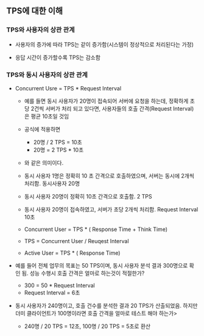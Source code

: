 ## TPS에 대한 이해
### TPS와 사용자의 상관 관계

  * 사용자의 증가에 따라 TPS는 같이 증가함(시스템이 정상적으로 처리된다는 가정)

  * 응답 시간이 증가할수록 TPS는 감소함

### TPS와 동시 사용자의 상관 관계
  * Concurrent Usre = TPS * Request Interval
    * 예를 들면 동시 사용자가 20명이 접속되어 서버에 요청을 하는데, 정확하게 초당 2건씩 서버가 처리 되고 있다면, 사용자들의 호출 간격(Request Interval)은 평균 10초일 것임
    * 공식에 적용하면 
      * 20명 / 2 TPS = 10초
      * 20명 = 2 TPS * 10초
    * 와 같은 의미이다.

    * 동시 사용자 1명은 정확히 10 초 간격으로 호출하였으며, 서버는 동시에 2개씩 처리함. 동시사용자 20명
    * 동시 사용자 20명이 정확히 10초 간격으로 호출함. 2 TPS
    * 동시 사용자 20명이 접속하였고, 서버가 초당 2개씩 처리함. Request Interval 10초

    * Concurrent User = TPS * ( Response Time + Think Time)
    * TPS = Concurrent User / Reuqest Interval
    * Active User = TPS * ( Response Time)

  * 예를 들어 전체 업무의 목표는 50 TPS이며, 동시 사용자 분석 결과 300명으로 확인 됨. 성능 수행시 호출 간격은 얼마로 하는것이 적절한가?
    * 300 = 50 * Request Interval
    * Request Interval = 6초

  * 동시 사용자가 240명이고, 호출 건수를 분석한 결과 20 TPS가 산출되었음. 하지만 더미 클라이언트가 100명이라면 호출 간격을 얼마로 테스트 해야 하는가>
    * 240명 / 20 TPS = 12초, 100명 / 20 TPS = 5초로 환산